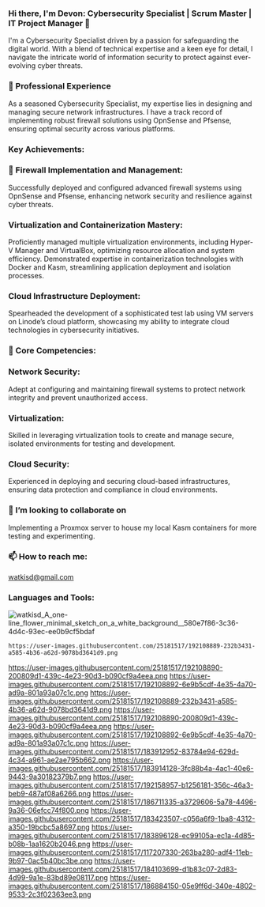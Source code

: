 ### Hi there, I'm Devon: Cybersecurity Specialist | Scrum Master | IT Project Manager 👋

I'm a Cybersecurity Specialist driven by a passion for safeguarding the digital world. With a blend of technical expertise and a keen eye for detail, I navigate the intricate world of information security to protect against ever-evolving cyber threats.

###  🔭 Professional Experience
As a seasoned Cybersecurity Specialist, my expertise lies in designing and managing secure network infrastructures. I have a track record of implementing robust firewall solutions using OpnSense and Pfsense, ensuring optimal security across various platforms.

### Key Achievements:

### 🌱 Firewall Implementation and Management:
Successfully deployed and configured advanced firewall systems using OpnSense and Pfsense, enhancing network security and resilience against cyber threats.

### Virtualization and Containerization Mastery:
Proficiently managed multiple virtualization environments, including Hyper-V Manager and VirtualBox, optimizing resource allocation and system efficiency.
Demonstrated expertise in containerization technologies with Docker and Kasm, streamlining application deployment and isolation processes.

### Cloud Infrastructure Deployment:
Spearheaded the development of a sophisticated test lab using VM servers on Linode’s cloud platform, showcasing my ability to integrate cloud technologies in cybersecurity initiatives.

### 🤔 Core Competencies:

### Network Security: 
Adept at configuring and maintaining firewall systems to protect network integrity and prevent unauthorized access.

### Virtualization: 
Skilled in leveraging virtualization tools to create and manage secure, isolated environments for testing and development.

### Cloud Security: 
Experienced in deploying and securing cloud-based infrastructures, ensuring data protection and compliance in cloud environments.

### 👯 I’m looking to collaborate on 
Implementing a Proxmox server to house my local Kasm containers for more testing and experimenting.

### 📫 How to reach me: 
watkisd@gmail.com

### Languages and Tools:


![watkisd_A_one-line_flower_minimal_sketch_on_a_white_background__580e7f86-3c36-4d4c-93ec-ee0b9cf5bdaf](https://github.com/watkisd1/watkisd1/assets/44819896/26c3ae4c-8293-41ac-8022-fd3cf52cd769)


    https://user-images.githubusercontent.com/25181517/192108889-232b3431-a585-4b36-a62d-9078bd3641d9.png
  https://user-images.githubusercontent.com/25181517/192108890-200809d1-439c-4e23-90d3-b090cf9a4eea.png 
  https://user-images.githubusercontent.com/25181517/192108892-6e9b5cdf-4e35-4a70-ad9a-801a93a07c1c.png 
  https://user-images.githubusercontent.com/25181517/192108889-232b3431-a585-4b36-a62d-9078bd3641d9.png
  https://user-images.githubusercontent.com/25181517/192108890-200809d1-439c-4e23-90d3-b090cf9a4eea.png
  https://user-images.githubusercontent.com/25181517/192108892-6e9b5cdf-4e35-4a70-ad9a-801a93a07c1c.png
  https://user-images.githubusercontent.com/25181517/183912952-83784e94-629d-4c34-a961-ae2ae795b662.png
  https://user-images.githubusercontent.com/25181517/183914128-3fc88b4a-4ac1-40e6-9443-9a30182379b7.png
  https://user-images.githubusercontent.com/25181517/192158957-b1256181-356c-46a3-beb9-487af08a6266.png
  https://user-images.githubusercontent.com/25181517/186711335-a3729606-5a78-4496-9a36-06efcc74f800.png
  https://user-images.githubusercontent.com/25181517/183423507-c056a6f9-1ba8-4312-a350-19bcbc5a8697.png
  https://user-images.githubusercontent.com/25181517/183896128-ec99105a-ec1a-4d85-b08b-1aa1620b2046.png
  https://user-images.githubusercontent.com/25181517/117207330-263ba280-adf4-11eb-9b97-0ac5b40bc3be.png
  https://user-images.githubusercontent.com/25181517/184103699-d1b83c07-2d83-4d99-9a1e-83bd89e08117.png
  https://user-images.githubusercontent.com/25181517/186884150-05e9ff6d-340e-4802-9533-2c3f02363ee3.png




<!-- Add more badges from https://shields.io/ -->


<!--
**watkisd1/watkisd1** is a ✨ _special_ ✨ repository because its `README.md` (this file) appears on your GitHub profile.

Here are some ideas to get you started:

- 🔭 I’m currently working on ...
- 🌱 I’m currently learning ...
## 👯 I’m looking to collaborate on ...
- 🤔 I’m looking for help with ...
- 💬 Ask me about ...
- 📫 How to reach me: ...
- 😄 Pronouns: ...
- ⚡ Fun fact: ...
-->
